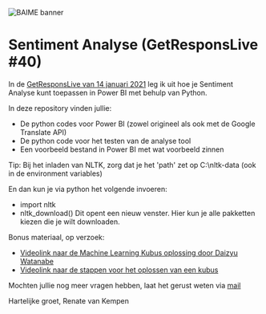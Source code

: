 ![BAIME banner](https://user-images.githubusercontent.com/47600826/89530907-9b3f6480-d7ef-11ea-9849-27617f6025cf.png)

# Sentiment Analyse (GetResponsLive #40)
In de [GetResponsLive van 14 januari 2021](https://youtu.be/a8pd8jvTBks) leg ik uit hoe je Sentiment Analyse kunt toepassen in Power BI met behulp van Python. 

In deze repository vinden jullie: 

- De python codes voor Power BI (zowel origineel als ook met de Google Translate API)
- De python code voor het testen van de analyse tool
- Een voorbeeld bestand in Power BI met wat voorbeeld zinnen

Tip: 
Bij het inladen van NLTK, zorg dat je het 'path' zet op C:\nltk-data (ook in de environment variables)

En dan kun je via python het volgende invoeren:
- import nltk
- nltk_download()
Dit opent een nieuw venster. Hier kun je alle pakketten kiezen die je wilt downloaden. 

Bonus materiaal, op verzoek: 

- [Videolink naar de Machine Learning Kubus oplossing door Daizyu Watanabe](https://www.youtube.com/watch?v=okJ4DMuXRRs)
- [Videolink naar de stappen voor het oplossen van een kubus](https://www.youtube.com/watch?v=R-R0KrXvWbc)

Mochten jullie nog meer vragen hebben, laat het gerust weten via [mail](renate@baime.nl)

Hartelijke groet, 
Renate van Kempen
